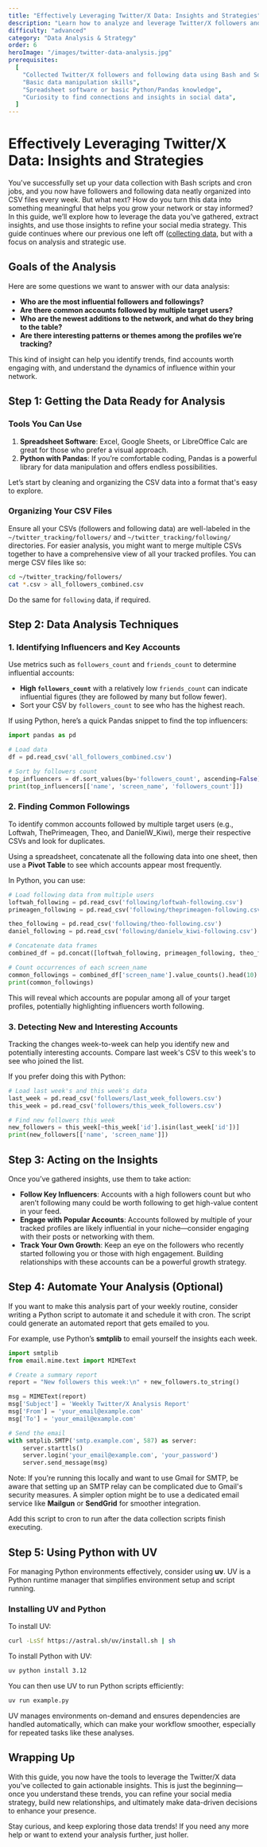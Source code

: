 ```yaml
---
title: "Effectively Leveraging Twitter/X Data: Insights and Strategies"
description: "Learn how to analyze and leverage Twitter/X followers and following data that you've collected, identify common trends, and find great accounts to follow."
difficulty: "advanced"
category: "Data Analysis & Strategy"
order: 6
heroImage: "/images/twitter-data-analysis.jpg"
prerequisites:
  [
    "Collected Twitter/X followers and following data using Bash and SocialData API",
    "Basic data manipulation skills",
    "Spreadsheet software or basic Python/Pandas knowledge",
    "Curiosity to find connections and insights in social data",
  ]
---
```


# Effectively Leveraging Twitter/X Data: Insights and Strategies

You've successfully set up your data collection with Bash scripts and cron jobs, and you now have followers and following data neatly organized into CSV files every week. But what next? How do you turn this data into something meaningful that helps you grow your network or stay informed? In this guide, we’ll explore how to leverage the data you’ve gathered, extract insights, and use those insights to refine your social media strategy. This guide continues where our previous one left off ([collecting data](/guides/curl-x-cron-csv), but with a focus on analysis and strategic use.

## Goals of the Analysis

Here are some questions we want to answer with our data analysis:
- **Who are the most influential followers and followings?**
- **Are there common accounts followed by multiple target users?**
- **Who are the newest additions to the network, and what do they bring to the table?**
- **Are there interesting patterns or themes among the profiles we’re tracking?**

This kind of insight can help you identify trends, find accounts worth engaging with, and understand the dynamics of influence within your network.

## Step 1: Getting the Data Ready for Analysis

### Tools You Can Use

1. **Spreadsheet Software**: Excel, Google Sheets, or LibreOffice Calc are great for those who prefer a visual approach.
2. **Python with Pandas**: If you’re comfortable coding, Pandas is a powerful library for data manipulation and offers endless possibilities.

Let’s start by cleaning and organizing the CSV data into a format that's easy to explore.

### Organizing Your CSV Files

Ensure all your CSVs (followers and following data) are well-labeled in the `~/twitter_tracking/followers/` and `~/twitter_tracking/following/` directories. For easier analysis, you might want to merge multiple CSVs together to have a comprehensive view of all your tracked profiles. You can merge CSV files like so:

```bash
cd ~/twitter_tracking/followers/
cat *.csv > all_followers_combined.csv
```

Do the same for `following` data, if required.

## Step 2: Data Analysis Techniques

### 1. Identifying Influencers and Key Accounts

Use metrics such as `followers_count` and `friends_count` to determine influential accounts:

- **High `followers_count`** with a relatively low `friends_count` can indicate influential figures (they are followed by many but follow fewer).
- Sort your CSV by `followers_count` to see who has the highest reach.

If using Python, here’s a quick Pandas snippet to find the top influencers:

```python
import pandas as pd

# Load data
df = pd.read_csv('all_followers_combined.csv')

# Sort by followers count
top_influencers = df.sort_values(by='followers_count', ascending=False).head(10)
print(top_influencers[['name', 'screen_name', 'followers_count']])
```

### 2. Finding Common Followings

To identify common accounts followed by multiple target users (e.g., Loftwah, ThePrimeagen, Theo, and DanielW_Kiwi), merge their respective CSVs and look for duplicates.

Using a spreadsheet, concatenate all the following data into one sheet, then use a **Pivot Table** to see which accounts appear most frequently.

In Python, you can use:

```python
# Load following data from multiple users
loftwah_following = pd.read_csv('following/loftwah-following.csv')
primeagen_following = pd.read_csv('following/theprimeagen-following.csv')

theo_following = pd.read_csv('following/theo-following.csv')
daniel_following = pd.read_csv('following/danielw_kiwi-following.csv')

# Concatenate data frames
combined_df = pd.concat([loftwah_following, primeagen_following, theo_following, daniel_following])

# Count occurrences of each screen_name
common_followings = combined_df['screen_name'].value_counts().head(10)
print(common_followings)
```

This will reveal which accounts are popular among all of your target profiles, potentially highlighting influencers worth following.

### 3. Detecting New and Interesting Accounts

Tracking the changes week-to-week can help you identify new and potentially interesting accounts. Compare last week's CSV to this week's to see who joined the list.

If you prefer doing this with Python:

```python
# Load last week's and this week's data
last_week = pd.read_csv('followers/last_week_followers.csv')
this_week = pd.read_csv('followers/this_week_followers.csv')

# Find new followers this week
new_followers = this_week[~this_week['id'].isin(last_week['id'])]
print(new_followers[['name', 'screen_name']])
```

## Step 3: Acting on the Insights

Once you’ve gathered insights, use them to take action:

- **Follow Key Influencers**: Accounts with a high followers count but who aren’t following many could be worth following to get high-value content in your feed.
- **Engage with Popular Accounts**: Accounts followed by multiple of your tracked profiles are likely influential in your niche—consider engaging with their posts or networking with them.
- **Track Your Own Growth**: Keep an eye on the followers who recently started following you or those with high engagement. Building relationships with these accounts can be a powerful growth strategy.

## Step 4: Automate Your Analysis (Optional)

If you want to make this analysis part of your weekly routine, consider writing a Python script to automate it and schedule it with cron. The script could generate an automated report that gets emailed to you.

For example, use Python’s **smtplib** to email yourself the insights each week.

```python
import smtplib
from email.mime.text import MIMEText

# Create a summary report
report = "New followers this week:\n" + new_followers.to_string()

msg = MIMEText(report)
msg['Subject'] = 'Weekly Twitter/X Analysis Report'
msg['From'] = 'your_email@example.com'
msg['To'] = 'your_email@example.com'

# Send the email
with smtplib.SMTP('smtp.example.com', 587) as server:
    server.starttls()
    server.login('your_email@example.com', 'your_password')
    server.send_message(msg)
```

Note: If you're running this locally and want to use Gmail for SMTP, be aware that setting up an SMTP relay can be complicated due to Gmail's security measures. A simpler option might be to use a dedicated email service like **Mailgun** or **SendGrid** for smoother integration.

Add this script to cron to run after the data collection scripts finish executing.

## Step 5: Using Python with UV

For managing Python environments effectively, consider using **uv**. UV is a Python runtime manager that simplifies environment setup and script running.

### Installing UV and Python

To install UV:

```bash
curl -LsSf https://astral.sh/uv/install.sh | sh
```

To install Python with UV:

```bash
uv python install 3.12
```

You can then use UV to run Python scripts efficiently:

```bash
uv run example.py
```

UV manages environments on-demand and ensures dependencies are handled automatically, which can make your workflow smoother, especially for repeated tasks like these analyses.

## Wrapping Up

With this guide, you now have the tools to leverage the Twitter/X data you've collected to gain actionable insights. This is just the beginning—once you understand these trends, you can refine your social media strategy, build new relationships, and ultimately make data-driven decisions to enhance your presence.

Stay curious, and keep exploring those data trends! If you need any more help or want to extend your analysis further, just holler.

